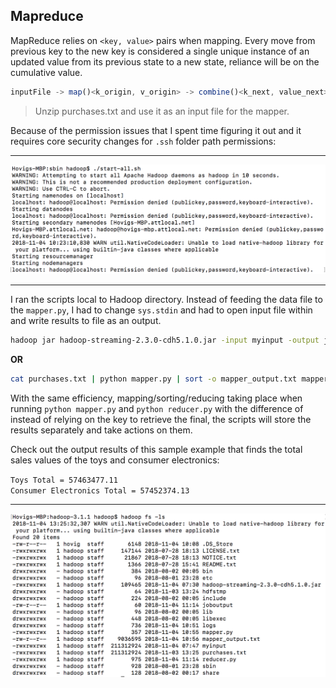 ## Mapreduce

MapReduce relies on `<key, value>` pairs when mapping. Every move from previous key to the new key is considered a single unique instance of an updated value from its previous state to a new state, reliance will be on the cumulative value.

```javascript
inputFile -> map()<k_origin, v_origin> -> combine()<k_next, value_next> -> reduce()<k_final, v_final> -> outputFile
```

> Unzip purchases.txt and use it as an input file for the mapper.

Because of the permission issues that I spent time figuring it out and it requires core security changes for `.ssh` folder path permissions:

<hr>

![](img/issue.png)

<hr>

I ran the scripts local to Hadoop directory. Instead of feeding the data file to the `mapper.py`, I had to change `sys.stdin` and had to open input file within and write results to file as an output.

```bash
hadoop jar hadoop-streaming-2.3.0-cdh5.1.0.jar -input myinput -output joboutput -mapper mapper.py -reducer reducer.py -file mapper.py -file reducer.py
```

**OR**

```bash
cat purchases.txt | python mapper.py | sort -o mapper_output.txt mapper_output.txt | python reducer.py
```

With the same efficiency, mapping/sorting/reducing taking place when running `python mapper.py` and `python reducer.py` with the difference of instead of relying on the key to retrieve the final, the scripts will store the results separately and take actions on them.

Check out the output results of this sample example that finds the total sales values of the toys and consumer electronics:

`Toys Total = 57463477.11`<br>
`Consumer Electronics Total = 57452374.13`

<hr>

![](img/list.png)
